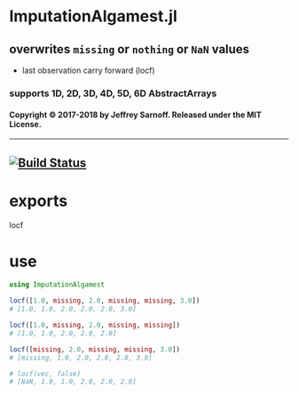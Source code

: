 # ImputationAlgamest.jl

## overwrites `missing` or `nothing` or `NaN` values
- last observation carry forward (locf)

### supports 1D, 2D, 3D, 4D, 5D, 6D AbstractArrays

#### Copyright © 2017-2018 by Jeffrey Sarnoff.  Released under the MIT License.

-----

[![Build Status](https://travis-ci.org/JeffreySarnoff/FillValues.jl.svg?branch=master)](https://travis-ci.org/JeffreySarnoff/FillValues.jl)
-----

# exports

locf

# use

```julia
using ImputationAlgamest

locf([1.0, missing, 2.0, missing, missing, 3.0])
# [1.0, 1.0, 2.0, 2.0, 2.0, 3.0]

locf([1.0, missing, 2.0, missing, missing])
# [1.0, 1.0, 2.0, 2.0, 2.0]

locf([missing, 2.0, missing, missing, 3.0])
# [missing, 1.0, 2.0, 2.0, 2.0, 3.0]

# locf(vec, false)
# [NaN, 1.0, 1.0, 2.0, 2.0, 2.0]
```

